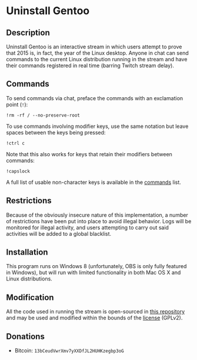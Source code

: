 Uninstall Gentoo
================

## Description

Uninstall Gentoo is an interactive stream in which users attempt to prove that 2015 is, in fact, the year of the Linux desktop. Anyone in chat can send commands to the current Linux distribution running in the stream and have their commands registered in real time (barring Twitch stream delay).



## Commands

To send commands via chat, preface the commands with an exclamation point (`!`):

```
!rm -rf / --no-preserve-root
```

To use commands involving modifier keys, use the same notation but leave spaces between the keys being pressed:

```
!ctrl c
```

Note that this also works for keys that retain their modifiers between commands:

```
!capslock
```

A full list of usable non-character keys is available in the [commands](https://github.com/kvchen/uninstallgentoo/blob/master/docs/commands.md) list.



## Restrictions

Because of the obviously insecure nature of this implementation, a number of restrictions have been put into place to avoid illegal behavior. Logs will be monitored for illegal activity, and users attempting to carry out said activities will be added to a global blacklist.



## Installation

This program runs on Windows 8 (unfortunately, OBS is only fully featured in Windows), but will run with limited functionality in both Mac OS X and Linux distributions.



## Modification

All the code used in running the stream is open-sourced in [this repository](https://github.com/kvchen/uninstallgentoo) and may be used and modified within the bounds of the [license](https://github.com/kvchen/uninstallgentoo/blob/master/LICENSE) (GPLv2).



## Donations

* Bitcoin: `13bCeudVwrXmv7yXXDfJL2HUHKzegbp3oG`
